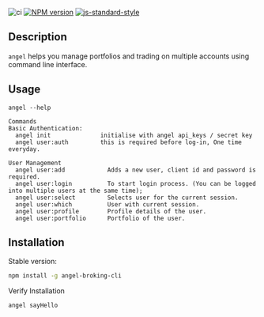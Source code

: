![ci](https://github.com/yargs/yargs/workflows/ci/badge.svg)
[![NPM version][npm-image]][npm-url]
[![js-standard-style][standard-image]][standard-url]

## Description
`angel` helps you manage portfolios and trading on multiple accounts using command line interface.

## Usage
```
angel --help

Commands
Basic Authentication:
  angel init              initialise with angel api_keys / secret key
  angel user:auth         this is required before log-in, One time everyday.

User Management
  angel user:add            Adds a new user, client id and password is required.
  angel user:login          To start login process. (You can be logged into multiple users at the same time);
  angel user:select         Selects user for the current session.
  angel user:which          User with current session.
  angel user:profile        Profile details of the user.
  angel user:portfolio      Portfolio of the user.
```

## Installation

Stable version:
```bash
npm install -g angel-broking-cli
```

Verify Installation
```bash
angel sayHello
```


[npm-url]: https://www.npmjs.com/package/angel-broking-cli
[npm-image]: https://img.shields.io/npm/v/angel-broking-cli.svg
[standard-image]: https://img.shields.io/badge/code%20style-standard-brightgreen.svg
[standard-url]: http://standardjs.com/
